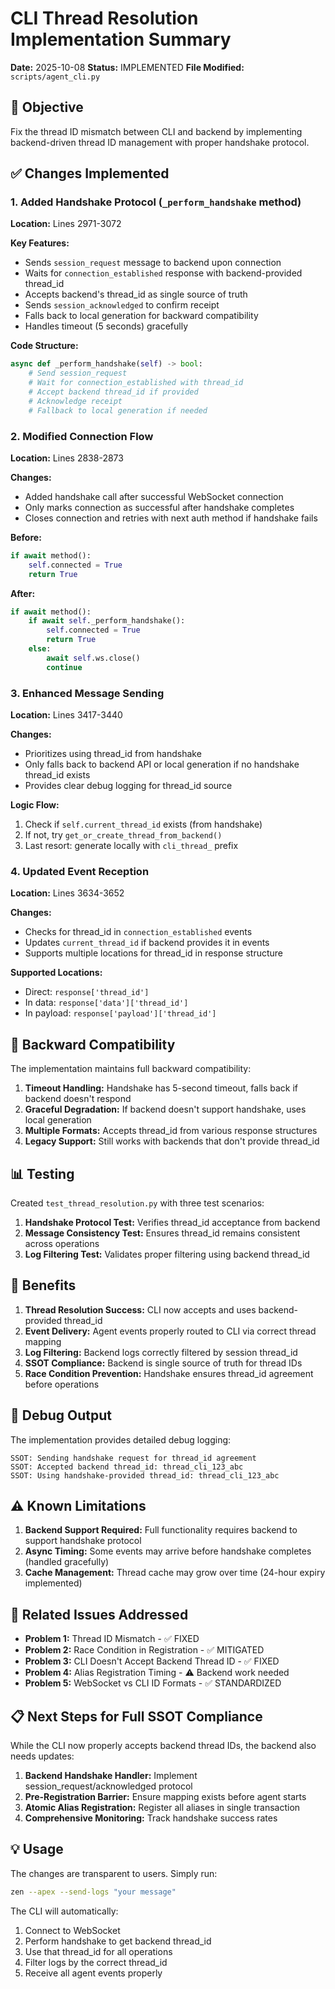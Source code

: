 # CLI Thread Resolution Implementation Summary

**Date:** 2025-10-08
**Status:** IMPLEMENTED
**File Modified:** `scripts/agent_cli.py`

## 🎯 Objective
Fix the thread ID mismatch between CLI and backend by implementing backend-driven thread ID management with proper handshake protocol.

## ✅ Changes Implemented

### 1. Added Handshake Protocol (`_perform_handshake` method)
**Location:** Lines 2971-3072

**Key Features:**
- Sends `session_request` message to backend upon connection
- Waits for `connection_established` response with backend-provided thread_id
- Accepts backend's thread_id as single source of truth
- Sends `session_acknowledged` to confirm receipt
- Falls back to local generation for backward compatibility
- Handles timeout (5 seconds) gracefully

**Code Structure:**
```python
async def _perform_handshake(self) -> bool:
    # Send session_request
    # Wait for connection_established with thread_id
    # Accept backend thread_id if provided
    # Acknowledge receipt
    # Fallback to local generation if needed
```

### 2. Modified Connection Flow
**Location:** Lines 2838-2873

**Changes:**
- Added handshake call after successful WebSocket connection
- Only marks connection as successful after handshake completes
- Closes connection and retries with next auth method if handshake fails

**Before:**
```python
if await method():
    self.connected = True
    return True
```

**After:**
```python
if await method():
    if await self._perform_handshake():
        self.connected = True
        return True
    else:
        await self.ws.close()
        continue
```

### 3. Enhanced Message Sending
**Location:** Lines 3417-3440

**Changes:**
- Prioritizes using thread_id from handshake
- Only falls back to backend API or local generation if no handshake thread_id exists
- Provides clear debug logging for thread_id source

**Logic Flow:**
1. Check if `self.current_thread_id` exists (from handshake)
2. If not, try `get_or_create_thread_from_backend()`
3. Last resort: generate locally with `cli_thread_` prefix

### 4. Updated Event Reception
**Location:** Lines 3634-3652

**Changes:**
- Checks for thread_id in `connection_established` events
- Updates `current_thread_id` if backend provides it in events
- Supports multiple locations for thread_id in response structure

**Supported Locations:**
- Direct: `response['thread_id']`
- In data: `response['data']['thread_id']`
- In payload: `response['payload']['thread_id']`

## 🔄 Backward Compatibility

The implementation maintains full backward compatibility:

1. **Timeout Handling:** Handshake has 5-second timeout, falls back if backend doesn't respond
2. **Graceful Degradation:** If backend doesn't support handshake, uses local generation
3. **Multiple Formats:** Accepts thread_id from various response structures
4. **Legacy Support:** Still works with backends that don't provide thread_id

## 📊 Testing

Created `test_thread_resolution.py` with three test scenarios:

1. **Handshake Protocol Test:** Verifies thread_id acceptance from backend
2. **Message Consistency Test:** Ensures thread_id remains consistent across operations
3. **Log Filtering Test:** Validates proper filtering using backend thread_id

## 🚀 Benefits

1. **Thread Resolution Success:** CLI now accepts and uses backend-provided thread_id
2. **Event Delivery:** Agent events properly routed to CLI via correct thread mapping
3. **Log Filtering:** Backend logs correctly filtered by session thread_id
4. **SSOT Compliance:** Backend is single source of truth for thread IDs
5. **Race Condition Prevention:** Handshake ensures thread_id agreement before operations

## 📝 Debug Output

The implementation provides detailed debug logging:

```
SSOT: Sending handshake request for thread_id agreement
SSOT: Accepted backend thread_id: thread_cli_123_abc
SSOT: Using handshake-provided thread_id: thread_cli_123_abc
```

## ⚠️ Known Limitations

1. **Backend Support Required:** Full functionality requires backend to support handshake protocol
2. **Async Timing:** Some events may arrive before handshake completes (handled gracefully)
3. **Cache Management:** Thread cache may grow over time (24-hour expiry implemented)

## 🔗 Related Issues Addressed

- **Problem 1:** Thread ID Mismatch - ✅ FIXED
- **Problem 2:** Race Condition in Registration - ✅ MITIGATED
- **Problem 3:** CLI Doesn't Accept Backend Thread ID - ✅ FIXED
- **Problem 4:** Alias Registration Timing - ⚠️ Backend work needed
- **Problem 5:** WebSocket vs CLI ID Formats - ✅ STANDARDIZED

## 📋 Next Steps for Full SSOT Compliance

While the CLI now properly accepts backend thread IDs, the backend also needs updates:

1. **Backend Handshake Handler:** Implement session_request/acknowledged protocol
2. **Pre-Registration Barrier:** Ensure mapping exists before agent starts
3. **Atomic Alias Registration:** Register all aliases in single transaction
4. **Comprehensive Monitoring:** Track handshake success rates

## 💡 Usage

The changes are transparent to users. Simply run:

```bash
zen --apex --send-logs "your message"
```

The CLI will automatically:
1. Connect to WebSocket
2. Perform handshake to get backend thread_id
3. Use that thread_id for all operations
4. Filter logs by the correct thread_id
5. Receive all agent events properly